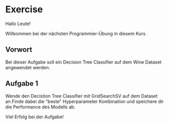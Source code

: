 # Exercise

Hallo Leute!

Willkommen bei der nächsten Programmier-Übung in diesem Kurs.

## Vorwort

Bei dieser Aufgabe soll ein Decision Tree Classifier auf dem Wine Dataset angewendet werden.

## Aufgabe 1

Wende den Decistion Tree Classifier mit GridSearchSV auf dem Dataset an.Finde dabei die "beste" Hyperparameter Kombination und speichere dir die Performance des Modells ab.

Viel Erfolg bei der Aufgabe!
